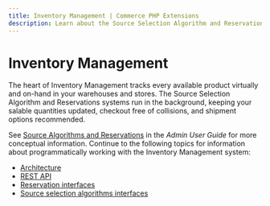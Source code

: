 ```yaml
---
title: Inventory Management | Commerce PHP Extensions
description: Learn about the Source Selection Algorithm and Reservations systems that run in the background to keep your salable quantities updated.
---
```


# Inventory Management

The heart of Inventory Management tracks every available product virtually and on-hand in your warehouses and stores. The Source Selection Algorithm and Reservations systems run in the background, keeping your salable quantities updated, checkout free of collisions, and shipment options recommended.

<InlineAlert variant="info" slots="text" />

See [Source Algorithms and Reservations](https://experienceleague.adobe.com/docs/commerce-admin/inventory/basics/selection-reservations.html) in the _Admin User Guide_ for more conceptual information. Continue to the following topics for information about programmatically working with the Inventory Management system:

-  [Architecture](../../../architecture/modules/inventory-management.md)
-  [REST API](https://developer.adobe.com/commerce/webapi/rest/modules/inventory/)
-  [Reservation interfaces](reservations.md)
-  [Source selection algorithms interfaces](source-selection-algorithms.md)

